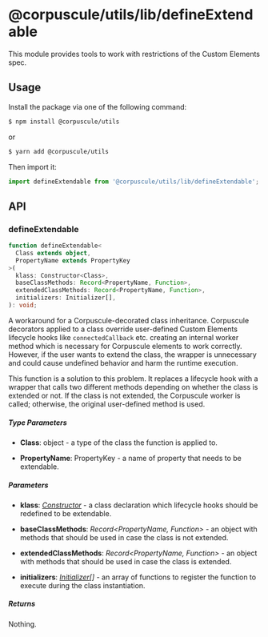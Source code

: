 # @corpuscule/utils/lib/defineExtendable

This module provides tools to work with restrictions of the Custom Elements
spec.

## Usage

Install the package via one of the following command:

```bash
$ npm install @corpuscule/utils
```

or

```bash
$ yarn add @corpuscule/utils
```

Then import it:

```typescript
import defineExtendable from '@corpuscule/utils/lib/defineExtendable';
```

## API

### defineExtendable

```typescript
function defineExtendable<
  Class extends object,
  PropertyName extends PropertyKey
>(
  klass: Constructor<Class>,
  baseClassMethods: Record<PropertyName, Function>,
  extendedClassMethods: Record<PropertyName, Function>,
  initializers: Initializer[],
): void;
```

A workaround for a Corpuscule-decorated class inheritance. Corpuscule decorators
applied to a class override user-defined Custom Elements lifecycle hooks like
`connectedCallback` etc. creating an internal worker method which is necessary
for Corpuscule elements to work correctly. However, if the user wants to extend
the class, the wrapper is unnecessary and could cause undefined behavior and
harm the runtime execution.

This function is a solution to this problem. It replaces a lifecycle hook with a
wrapper that calls two different methods depending on whether the class is
extended or not. If the class is not extended, the Corpuscule worker is called;
otherwise, the original user-defined method is used.

##### Type Parameters

- **Class**: object - a type of the class the function is applied to.

- **PropertyName**: PropertyKey - a name of property that needs to be
  extendable.

##### Parameters

- **klass**: _[Constructor](../../typings/docs/Constructor.md)<Class>_ - a class
  declaration which lifecycle hooks should be redefined to be extendable.

- **baseClassMethods**: _Record<PropertyName, Function>_ - an object with
  methods that should be used in case the class is not extended.

- **extendedClassMethods**: _Record<PropertyName, Function>_ - an object with
  methods that should be used in case the class is extended.

- **initializers**: _[Initializer](../../typings/docs/index.md#initializer)[]_ -
  an array of functions to register the function to execute during the class
  instantiation.

##### Returns

Nothing.
